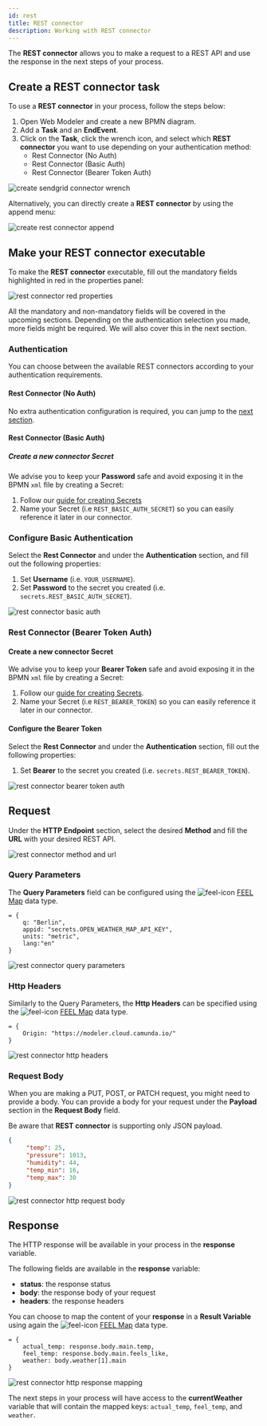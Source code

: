```yaml
---
id: rest
title: REST connector
description: Working with REST connector
---
```


The **REST connector** allows you to make a request to a REST API and use the response in the next steps of your process.

## Create a REST connector task

To use a **REST connector** in your process, follow the steps below:

1. Open Web Modeler and create a new BPMN diagram.
2. Add a **Task** and an **EndEvent**.
3. Click on the **Task**, click the wrench icon, and select which **REST connector** you want to use depending on your authentication method:
   * Rest Connector (No Auth)
   * Rest Connector (Basic Auth)
   * Rest Connector (Bearer Token Auth)

![create sendgrid connector wrench](../img/connectors-rest-create-task-wrench.png)

Alternatively, you can directly create a **REST connector** by using the append menu:

![create rest connector append](../img/connectors-create-task-append.png)

## Make your REST connector executable

To make the **REST connector** executable, fill out the mandatory fields highlighted in red in the properties panel:

![rest connector red properties](../img/connectors-rest-red-properties.png)

All the mandatory and non-mandatory fields will be covered in the upcoming sections. Depending on the authentication selection you made, more fields might be required. We will also cover this in the next section.

### Authentication

You can choose between the available REST connectors according to your authentication requirements.

#### Rest Connector (No Auth)

No extra authentication configuration is required, you can jump to the [next section](#request).

#### Rest Connector (Basic Auth)

##### Create a new connector Secret

We advise you to keep your **Password** safe and avoid exposing it in the BPMN `xml` file by creating a Secret:

1. Follow our [guide for creating Secrets](../../../../console/manage-clusters/manage-secrets.md)
2. Name your Secret (i.e `REST_BASIC_AUTH_SECRET`) so you can easily reference it later in our connector.

### Configure Basic Authentication

Select the **Rest Connector** and under the **Authentication** section, and fill out the following properties:

1. Set **Username** (i.e. `YOUR_USERNAME`).
2. Set **Password** to the secret you created (i.e. `secrets.REST_BASIC_AUTH_SECRET`).

![rest connector basic auth](../img/connectors-rest-basic-auth.png)

### Rest Connector (Bearer Token Auth)

#### Create a new connector Secret

We advise you to keep your **Bearer Token** safe and avoid exposing it in the BPMN `xml` file by creating a Secret:

1. Follow our [guide for creating Secrets](../../../../console/manage-clusters/manage-secrets.md).
2. Name your Secret (i.e `REST_BEARER_TOKEN`) so you can easily reference it later in our connector.

#### Configure the Bearer Token

Select the **Rest Connector** and under the **Authentication** section, fill out the following properties:

1. Set **Bearer** to the secret you created (i.e. `secrets.REST_BEARER_TOKEN`).

![rest connector bearer token auth](../img/connectors-rest-bearer-token-auth.png)

## Request

Under the **HTTP Endpoint** section, select the desired **Method** and fill the **URL** with your desired REST API.

![rest connector method and url](../img/connectors-rest-http-method-url.png)

### Query Parameters

The **Query Parameters** field can be configured using the ![feel-icon](../img/feel-icon.png) [FEEL Map](https://camunda.github.io/feel-scala/docs/reference/language-guide/feel-data-types/#context) data type.

```text
= { 
    q: "Berlin",
    appid: "secrets.OPEN_WEATHER_MAP_API_KEY",
    units: "metric",
    lang:"en"
}
```

![rest connector query parameters](../img/connectors-rest-query-param.png)

### Http Headers

Similarly to the Query Parameters, the **Http Headers** can be specified using the ![feel-icon](../img/feel-icon.png) [FEEL Map](https://camunda.github.io/feel-scala/docs/reference/language-guide/feel-data-types/#context) data type.

```text
= {
    Origin: "https://modeler.cloud.camunda.io/"
}
```

![rest connector http headers](../img/connectors-rest-http-headers.png)

### Request Body

When you are making a PUT, POST, or PATCH request, you might need to provide a body.
You can provide a body for your request under the **Payload** section in the **Request Body** field.

Be aware that **REST connector** is supporting only JSON payload.

```json
{
     "temp": 25,
     "pressure": 1013,
     "humidity": 44,
     "temp_min": 16,
     "temp_max": 30
}
```

![rest connector http request body](../img/connectors-rest-http-request-body.png)

## Response

The HTTP response will be available in your process in the **response** variable.

The following fields are available in the **response** variable:

* **status**: the response status
* **body**: the response body of your request
* **headers**: the response headers

You can choose to map the content of your **response** in a **Result Variable** using again the ![feel-icon](../img/feel-icon.png) [FEEL Map](https://camunda.github.io/feel-scala/docs/reference/language-guide/feel-data-types/#context) data type.

```text
= {
    actual_temp: response.body.main.temp,
    feel_temp: response.body.main.feels_like,
    weather: body.weather[1].main
}
```

![rest connector http response mapping](../img/connectors-rest-http-response-mapping.png)

The next steps in your process will have access to the **currentWeather** variable that will contain the mapped keys: `actual_temp`, `feel_temp`, and `weather`.
